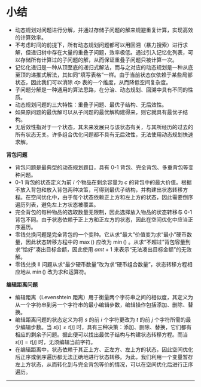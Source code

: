 # 小结

- 动态规划对问题进行分解，并通过存储子问题的解来规避重复计算，实现高效的计算效率。
- 不考虑时间的前提下，所有动态规划问题都可以用回溯（暴力搜索）进行求解，但递归树中存在大量的重叠子问题，效率极低。通过引入记忆化列表，可以存储所有计算过的子问题的解，从而保证重叠子问题只被计算一次。
- 记忆化递归是一种从顶至底的递归式解法，而与之对应的动态规划是一种从底至顶的递推式解法，其如同“填写表格”一样。由于当前状态仅依赖于某些局部状态，因此我们可以消除 $dp$ 表的一个维度，从而降低空间复杂度。
- 子问题分解是一种通用的算法思路，在分治、动态规划、回溯中具有不同的性质。
- 动态规划问题的三大特性：重叠子问题、最优子结构、无后效性。
- 如果原问题的最优解可以从子问题的最优解构建得来，则它就具有最优子结构。
- 无后效性指对于一个状态，其未来发展只与该状态有关，与其所经历的过去的所有状态无关。许多组合优化问题都不具有无后效性，无法使用动态规划快速求解。

**背包问题**

- 背包问题是最典型的动态规划题目，具有 0-1 背包、完全背包、多重背包等变种问题。
- 0-1 背包的状态定义为前 $i$ 个物品在剩余容量为 $c$ 的背包中的最大价值。根据不放入背包和放入背包两种决策，可得到最优子结构，并构建出状态转移方程。在空间优化中，由于每个状态依赖正上方和左上方的状态，因此需要倒序遍历列表，避免左上方状态被覆盖。
- 完全背包的每种物品的选取数量无限制，因此选择放入物品的状态转移与 0-1 背包不同。由于状态依赖于正上方和正左方的状态，因此在空间优化中应当正序遍历。
- 零钱兑换问题是完全背包的一个变种。它从求“最大”价值变为求“最小”硬币数量，因此状态转移方程中的 $\max()$ 应改为 $\min()$ 。从求“不超过”背包容量到求“恰好”凑出目标金额，因此使用 $amt + 1$ 来表示“无法凑出目标金额”的无效解。
- 零钱兑换 II 问题从求“最少硬币数量”改为求“硬币组合数量”，状态转移方程相应地从 $\min()$ 改为求和运算符。

**编辑距离问题**

- 编辑距离（Levenshtein 距离）用于衡量两个字符串之间的相似度，其定义为从一个字符串到另一个字符串的最小编辑步数，编辑操作包括添加、删除、替换。
- 编辑距离问题的状态定义为将 $s$ 的前 $i$ 个字符更改为 $t$ 的前 $j$ 个字符所需的最少编辑步数。当 $s[i] \ne t[j]$ 时，具有三种决策：添加、删除、替换，它们都有相应的剩余子问题。据此便可以找出最优子结构与构建状态转移方程。而当 $s[i] = t[j]$ 时，无须编辑当前字符。
- 在编辑距离中，状态依赖于其正上方、正左方、左上方的状态，因此空间优化后正序或倒序遍历都无法正确地进行状态转移。为此，我们利用一个变量暂存左上方状态，从而转化到与完全背包等价的情况，可以在空间优化后进行正序遍历。



-----------------------------------------------------------------


